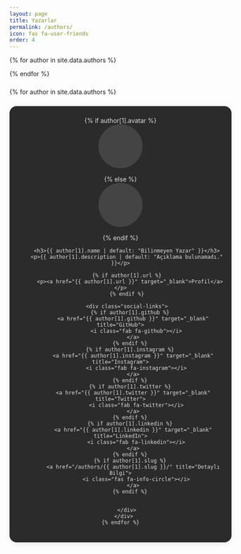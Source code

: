 ```yaml
---
layout: page
title: Yazarlar
permalink: /authors/
icon: fas fa-user-friends
order: 4
---
```

{% for author in site.data.authors %}
<script type="application/ld+json">
{
  "@context": "https://schema.org",
  "@type": "Person",
  "name": "{{ author[1].name | escape }}",
  "description": "{{ author[1].description | escape }}",
  "url": "{{ site.url }}/authors/{{ author[1].slug }}/",
  "image": "{{ author[1].avatar | prepend: site.url }}",
  "sameAs": [
  {% assign links = "" %}
  {% if author[1].github %}{% assign links = links | append: '"' | append: author[1].github | append: '",' %}{% endif %}
  {% if author[1].twitter %}{% assign links = links | append: '"' | append: author[1].twitter | append: '",' %}{% endif %}
  {% if author[1].linkedin %}{% assign links = links | append: '"' | append: author[1].linkedin | append: '",' %}{% endif %}
  {% if author[1].instagram %}{% assign links = links | append: '"' | append: author[1].instagram | append: '",' %}{% endif %}
  {{ links | strip_newlines | strip | replace_last: ',', '' }}
  ]

}
</script>

{% endfor %}

<style>
  /* ------------------------------
     1) GENEL / GRID YAPISI
  ------------------------------ */
  #authors {
    margin-top: 1rem;
  }
  #authors .authors-list {
    display: grid;
    /* Ekran boyutuna göre otomatik sütunlar: */
    grid-template-columns: repeat(auto-fill, minmax(250px, 1fr));
    gap: 1.5rem;
    margin-top: 1.5rem;
  }

  /* ------------------------------
     2) KART (LIGHT ve DARK MOD)
  ------------------------------ */

  /* Light tema (html[data-mode="light"]) */
  html[data-mode="light"] #authors .author-item {
    background-color: #f4f4f4;
    color: #333;
  }

  /* Dark tema (html'de data-mode="light" YOKSA) */
  html:not([data-mode="light"]) #authors .author-item {
    background-color: #2b2b2b;
    color: #ddd;
  }

  /* Kartın ortak stilleri */
  #authors .author-item {
    border-radius: 1rem;
    padding: 1.5rem 1rem;
    text-align: center;
    box-shadow: 0 4px 12px rgba(0,0,0,0.08);
    transition: background-color 0.3s, color 0.3s;
  }

  /* ------------------------------
     3) AVATAR DESTEĞİ
  ------------------------------ */
  #authors .author-avatar {
    width: 100px;
    height: 100px;
    margin: 0 auto 1rem;
    border-radius: 50%;
    background-color: #ccc; /* Avatar yoksa gri daire */
    background-size: cover;
    background-position: center;
  }

  /* Karanlık tema için default gri biraz daha koyu */
  html:not([data-mode="light"]) #authors .author-avatar {
    background-color: #444;
  }

  /* ------------------------------
     4) YAZI VE METİN
  ------------------------------ */
  #authors h3 {
    margin-bottom: 0.5rem;
    font-size: 1.25rem;
  }
  #authors p {
    margin-bottom: 0.5rem;
    font-size: 0.95rem;
    line-height: 1.4;
  }

  /* ------------------------------
     5) SOSYAL MEDYA LİNKLERİ
  ------------------------------ */
  #authors .social-links {
    display: flex;
    justify-content: center;
    flex-wrap: wrap;
    gap: 0.5rem;
    margin-top: 0.75rem;
  }

  /* Light tema link rengi */
  html[data-mode="light"] #authors .social-links a {
    background-color: #e9ecef;
    color: #333;
  }
  html[data-mode="light"] #authors .social-links a:hover {
    background-color: #ced4da;
  }

  /* Dark tema link rengi */
  html:not([data-mode="light"]) #authors .social-links a {
    background-color: #3a3a3a;
    color: #ddd;
  }
  html:not([data-mode="light"]) #authors .social-links a:hover {
    background-color: #555;
  }

  /* Ortak link stili */
  #authors .social-links a {
    display: inline-flex;
    align-items: center;
    justify-content: center;
    width: 36px;
    height: 36px;
    border-radius: 50%;
    text-decoration: none;
    font-size: 18px;
    transition: background-color 0.3s ease;
  }
</style>

<section id="authors">
  <div class="authors-list">
    {% for author in site.data.authors %}
      <div class="author-item">
        <!-- Avatar resmi varsa background-image ile ekle -->
        {% if author[1].avatar %}
          <div class="author-avatar"
               style="background-image: url('{{ author[1].avatar }}');">
          </div>
        {% else %}
          <div class="author-avatar"></div>
        {% endif %}

        <h3>{{ author[1].name | default: "Bilinmeyen Yazar" }}</h3>
        <p>{{ author[1].description | default: "Açıklama bulunamadı." }}</p>

        {% if author[1].url %}
          <p><a href="{{ author[1].url }}" target="_blank">Profil</a></p>
        {% endif %}

        <div class="social-links">
          {% if author[1].github %}
            <a href="{{ author[1].github }}" target="_blank" title="GitHub">
              <i class="fab fa-github"></i>
            </a>
          {% endif %}
          {% if author[1].instagram %}
            <a href="{{ author[1].instagram }}" target="_blank" title="Instagram">
              <i class="fab fa-instagram"></i>
            </a>
          {% endif %}
          {% if author[1].twitter %}
            <a href="{{ author[1].twitter }}" target="_blank" title="Twitter">
              <i class="fab fa-twitter"></i>
            </a>
          {% endif %}
          {% if author[1].linkedin %}
            <a href="{{ author[1].linkedin }}" target="_blank" title="LinkedIn">
              <i class="fab fa-linkedin"></i>
            </a>
          {% endif %}
          {% if author[1].slug %}
            <a href="/authors/{{ author[1].slug }}/" title="Detaylı Bilgi">
              <i class="fas fa-info-circle"></i>
            </a>
          {% endif %}


        </div>
      </div>
    {% endfor %}
  </div>
</section>
